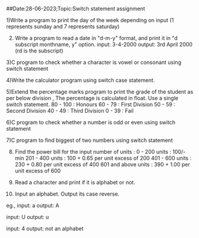 ##Date:28-06-2023;Topic:Switch statement assignment

1)Write  a program to print the day of the week depending on input (1 represents sunday and 7 represents saturday)

2) Write a program to read a date in "d-m-y" format, and print it in "d subscript monthname, y" option.
input: 3-4-2000
output: 3rd April 2000 (rd is the subscript)

3)C program to check whether a character is vowel or consonant using switch statement

4)Write the calculator program using switch case statement.

5)Extend the percentage marks program to print the grade of the student as per below division ,  The percentage is calculated in float. Use a single switch statement.
80 - 100        : Honours
60 - 79         : First Division
50 - 59         : Second Division
40 - 49         : Third Division
0 - 39          : Fail

6)C program to check whether a number is odd or even using switch statement

7)C program to find biggest of two numbers using switch statement

8) Find the power bill for the input number of units :
0 - 200 units : 100/- min
201 - 400 units : 100 + 0.65 per unit excess of 200
401 - 600 units : 230 + 0.80 per unit excess of 400
601 and above units : 390 + 1.00 per unit excess of 600

9) Read a character and print if it is alphabet or not.

10) Input an alphabet. Output its case reverse.

eg., input: a
output: A

input: U
output: u

input: 4
output: not an alphabet

